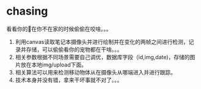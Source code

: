# chasing
看看你的🐶在你不在家的时候偷偷在咬啥。。。

1. 利用canvas读取笔记本摄像头并进行绘制并在变化的两帧之间进行检测，记录并存储，可以偷偷看你的宠物都在干啥。。。 
2. 相关参数根据不同场景需要自己调优，数据库字段（id,img,date)，存储的图片放在本地img/upload下面。
3. 相关算法可以用来检测移动物体从在摄像头从哪端进入并进行跟踪。
4. 技术本身并没有错，拿来干坏事就不对了。。。
